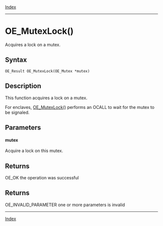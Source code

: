 [Index](index.md)

---
# OE_MutexLock()

Acquires a lock on a mutex.

## Syntax

    OE_Result OE_MutexLock(OE_Mutex *mutex)
## Description 

This function acquires a lock on a mutex.

For enclaves, [OE_MutexLock()](thread_8h_a07d567be587f3c096e270a44cb4c95de_1a07d567be587f3c096e270a44cb4c95de.md) performs an OCALL to wait for the mutex to be signaled.



## Parameters

#### mutex

Acquire a lock on this mutex.

## Returns

OE_OK the operation was successful

## Returns

OE_INVALID_PARAMETER one or more parameters is invalid

---
[Index](index.md)

